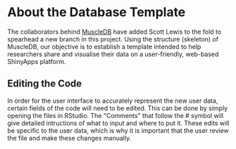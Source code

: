 # About the Database Template
The collaborators behind [MuscleDB](https://github.com/flaneuse/muscleDB) have added Scott Lewis to the fold to spearhead a new branch in this project. Using the structure (skeleton) of MuscleDB, our objective is to establish a template intended to help researchers share and visualise their data on a user-friendly, web-based ShinyApps platform.

## Editing the Code
In order for the user interface to accurately represent the new user data, certain fields of the code will need to be edited. This can be done by simply opening the files in RStudio. The "Comments" that follow the # symbol will give detailed intructions of what to input and where to put it. These edits will be specific to the user data, which is why it is important that the user review the file and make these changes manually.     
